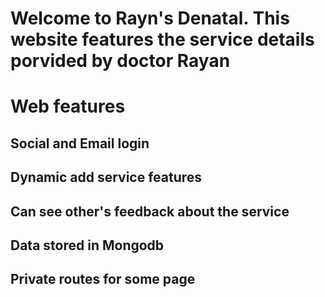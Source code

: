 # Welcome to Rayn's Denatal. This website features the service details porvided by doctor Rayan

# Web features

## Social and Email login
## Dynamic add service features
## Can see other's feedback about the service
## Data stored in Mongodb
## Private routes for some page